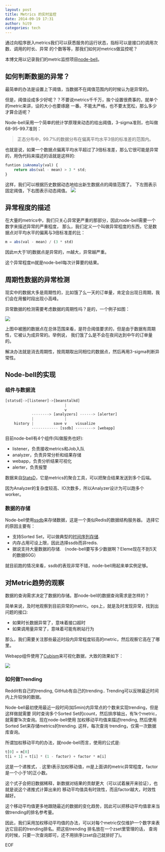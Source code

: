 ```yaml
---
layout: post
title: Metrics 的实时监控
date: 2014-09-19 17:31
author: hit9
categories: tech
---
```


通过向程序嵌入metrics我们可以获悉服务的运行状态，指标可以是接口的调用次数、调用的时长、异常
的个数等等，那我们如何对metrics做监控呢？

本博文用以记录我们的metric监控项目[node-bell](https://github.com/eleme/node-bell)。

如何判断数据的异常？
--------------------

最简单的办法是设置上下阈值，当数据不在阈值范围内的时候认为是异常的。

但是，阈值设成多少好呢？？不要说metrics千千万，挨个设置很费事的，就单个的metric来讲，设的大小也要琢磨
一番。不能太严格，也不要太宽松，那么多少才算合适呢？

Node-bell采用一个简单的统计学原理来动态的给出阈值，3-sigma准则，也叫做68-95-99.7准则：
> 正态分布中，99.7%的数据分布在偏离平均水平3倍的标准差的范围内。

也就是说，如果一个数据点偏离平均水平超过了3倍标准差，那么它很可能是异常的，用伪代码来描述的话就是这样的:

```javascript
funtion isAnomaly(val) {
    return abs(val - mean) > 3 * std;
}
```

这样，我们可以根据历史数据动态地给出新生数据点的阈值范围了。 下左图表示固定阈值，下右图表示动态阈值。
![](https://cloud.githubusercontent.com/assets/290496/4334182/78d642d6-3fea-11e4-9918-954784ea163f.jpg)

异常程度的描述
--------------

在大量的metrics中，我们只关心异常更严重的那部分，因此node-bell需要一个数字来描述异常的严重程度，
那么，我们定义一个叫做异常程度的东西，它是数据点对平均水平的偏离与3倍标准差的比：

```javascript
m = abs(val - mean) / (3 * std)
```

因此m大于1的数据点是异常的，m越大，异常越严重。

这个异常程度m就是node-bell每次计算要的结果。

周期性数据的异常检测
--------------------

现实中的数据大多是周期性的，比如饿了么一天的订单量，肯定会出现日周期，我们会在用餐时段出现小高峰。

异常数据的检测需要考虑数据的周期性吗？是的，一个例子如图：

![](https://cloud.githubusercontent.com/assets/1687443/4334353/a9ede394-3fed-11e4-9915-4262f2aefe01.png)

上图中被圈的数据点在总体范围来看，是符合阈值要求的，但是由于数据有周期性，它被认为成异常的。举例说，
我们饿了么是不会在夜间达到中午的订单量的。

解决办法就是消去周期性，按周期取出同相位的数据点，然后再用3-sigma判断异常性。


Node-bell的实现
----------------

### 组件与数据流

```javascript
[statsd]->[listener]->[beanstalkd]
                           |
                           v
            --------> [analyzers] ------> [alerter]
            |              |
    history |         save v    visualize
            ------------ [ssdb] --------> [webapp]
```

目前node-bell有4个组件(叫做服务也好):

- listener，负责接收metrics和Job入队
- analyzer，负责异常分析和结果存储
- webapp，负责分析结果可视化
- alerter，负责报警

数据来自[StatsD](https://github.com/etsy/statsd)，它是metrics的聚合工具，可以把聚合结果发送到多个后端。

因为Analyzer的复杂度较高、IO次数多，所以Analyzer设计为可以跑多个worker。

### 数据的存储

Node-bell使用[ssdb](https://github.com/ideawu/ssdb)来存储数据，这是一个类似Redis的数据结构服务器。
选择它的原因主要有：

- 支持Sorted Set，可以做典型的[时间序列存储](https://github.com/eleme/node-bell#storage).
- 内存占用可设上限，因此选择ssdb而非redis.
- 据说支持大量数据的存储. （node-bell要写多少数据啊？Eleme现在不到5天的数据60G）

就目前跑的情况来看，ssdb的表现非常不错，node-bell用起来单实例足够。

对Metric趋势的观察
------------------

数据的查询需求决定了数据的存储。那node-bell的数据查询需求是怎样的？

简单来说，及时地观察到目前异常的metric。ops上，就是及时发现异常，找到出问题的接口:

- 如果时长数据异常了，意味着接口超时
- 如果调用量异常了，意味着可能有刷站行为

那么，我们需要关注那些最近时段内异常程度较高的metric，然后观察它高在了哪里。

Webapp组件使用了[Cubism](http://square.github.com/cubism/)来可视化数据，大致的效果如下：

![](https://github.com/eleme/node-bell/raw/master/snap.png)

### 如何做Trending

Reddit有自己的trending, GitHub有自己的trending.. Trending可以反映最近时间内上升较快的数据。

Node-bell最初使用最近一段时间(如5min)内异常点的个数来实现trending，但是这样做就需要
同时查询多个Sorted Set的count，然后排序输出，有1k个metric，就需要1k次查询。现在node-bell使用
加权移动平均值来描述trending, 然后使用Sorted Set来存储metrics的trending. 这样，每次查询
trending，仅需一次数据库查询。

所谓加权移动平均的办法，就node-bell而言，使用的公式是:

```javascript
t[0] = m[0]
t[i + 1] = t[i] * (1 - factor) + factor * m[i]
```

这是一个递推式，. 这里t表示加权移动值，m是上面讲的metric异常程度，factor
是一个小于1的正小数。

这个式子会把旧数据稀释，新数据对结果的贡献更大（可以试着展开来验证），也就是说这个递推式计算出来的
移动平均值具有时效性，而且factor越大，时效性越好。

这个移动平均值更多地跟随最近的数据的变化趋势，因此可以把移动平均值拿来当做trending的排名参考量。

因此，我们采用加权移动平均值的办法，可以对每个metric仅仅维护一个数字来表达它目前的trending排名。把这些trending
排名放在一个zset里管理的话， 查询的时候，只要一次查询即可，还不用排序(zset自己就排好了)。

EOF
